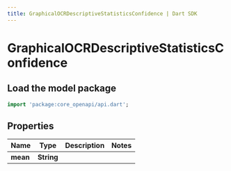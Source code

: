 ```yaml
---
title: GraphicalOCRDescriptiveStatisticsConfidence | Dart SDK
---
```


# GraphicalOCRDescriptiveStatisticsConfidence

## Load the model package
```dart
import 'package:core_openapi/api.dart';
```

## Properties
Name | Type | Description | Notes
------------ | ------------- | ------------- | -------------
**mean** | **String** |  | 




